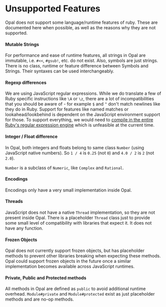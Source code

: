 # Unsupported Features

Opal does not support some language/runtime features of ruby. These are documented here when possible, as well as the reasons why they are not supported.

#### Mutable Strings ####

For performance and ease of runtime features, all strings in Opal are immutable, i.e. `#<<`, `#gsub!`, etc. do not exist. Also, symbols are just strings. There is no class, runtime or feature difference between Symbols and Strings. Their syntaxes can be used interchangeably.

#### Regexp differences ####

We are using JavaScript regular expressions. While we do translate a few of Ruby specific instructions like `\A` or `\z`, there are a lot of incompatibilities that you should be aware of - for example `$` and `^` don't match newlines like they do in Ruby. Support for features like named matches or lookahead/lookbehind is dependent on the JavaScript environment support for those. To support everything, we would need to [compile in the entire Ruby's regular expression engine](https://opalrb.com/blog/2021/06/26/webassembly-and-advanced-regexp-with-opal/) which is unfeasible at the current time.

#### Integer / Float difference ####

In Opal, both integers and floats belong to same class `Number` (using JavaScript native numbers). So `1 / 4` is `0.25` (not `0`) and `4.0 / 2` is `2` (not `2.0`).

`Number` is a subclass of `Numeric`, like `Complex` and `Rational`.

#### Encodings ####

Encodings only have a very small implementation inside Opal.

#### Threads ####

JavaScript does not have a native `Thread` implementation, so they are not present inside Opal. There is a placeholder `Thread` class just to provide some small level of compatibility with libraries that expect it. It does not have any function.

#### Frozen Objects ####

Opal does not currently support frozen objects, but has placeholder methods to prevent other libraries breaking when expecting these methods. Opal could support frozen objects in the future once a similar implementation becomes available across JavaScript runtimes.

#### Private, Public and Protected methods ####

All methods in Opal are defined as `public` to avoid additional runtime overhead. `Module#private` and `Module#protected` exist as just placeholder methods and are no-op methods.
